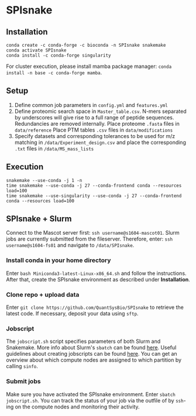 # SPIsnake


## Installation
```
conda create -c conda-forge -c bioconda -n SPIsnake snakemake
conda activate SPIsnake
conda install -c conda-forge singularity 
```
For cluster execution, please install mamba package manager: `conda install -n base -c conda-forge mamba`.

## Setup
1. Define common job parameters in `config.yml` and `features.yml`
2. Define proteomic search space in `Master_table.csv`. 
N-mers separated by underscores will give rise to a full range of peptide sequences. Redundancies are removed internally. 
Place proteome `.fasta` files in `data/reference`
Place PTM tables `.csv` files in `data/modifications`
3. Specify datasets and corresponding tolerances to be used for m/z matching in `/data/Experiment_design.csv` and place the corresponding `.txt` files in `/data/MS_mass_lists`


## Execution
```
snakemake --use-conda -j 1 -n
time snakemake --use-conda -j 27 --conda-frontend conda --resources load=100
time snakemake --use-singularity --use-conda -j 27 --conda-frontend conda --resources load=100
```

## SPIsnake + Slurm
Connect to the Mascot server first: `ssh username@s1604-mascot01`.
Slurm jobs are currently submitted from the fileserver. Therefore, enter: `ssh username@s1604-fs01` and navigate to `/data/SPIsnake`.

### Install conda in your home directory
Enter `bash Miniconda3-latest-Linux-x86_64.sh` and follow the instructions.
After that, create the SPIsnake environment as described under **Installation**.

### Clone repo + upload data
Enter `git clone https://github.com/QuantSysBio/SPIsnake` to retrieve the latest code.
If necessary, deposit your data using `sftp`.

### Jobscript
The `jobscript.sh` script specifies parameters of both Slurm and Snakemake.
More info about Slurm's `sbatch` can be found [here](https://slurm.schedmd.com/sbatch.html). Useful guidelines about creating jobscripts can be found [here](https://docs.gwdg.de/doku.php?id=en:services:application_services:high_performance_computing:courses:scc-introductory-course).
You can get an overview about which compute nodes are assigned to which partition by calling `sinfo`.

### Submit jobs
Make sure you have activated the SPIsnake environment.
Enter `sbatch jobscript.sh`. You can track the status of your job via the outfile of by `ssh`-ing on the compute nodes and monitoring their activity.
